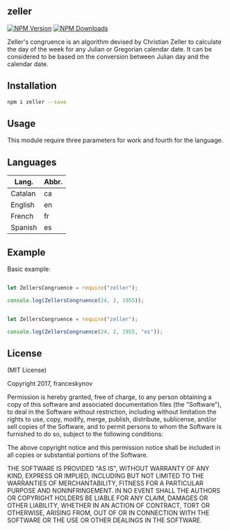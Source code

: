  ## zeller

[![NPM Version][npm-version-image]][npm-url]
[![NPM Downloads][npm-downloads-image]][npm-url]

Zeller's congruence is an algorithm devised by Christian Zeller to calculate the day of the week for any Julian or Gregorian calendar date. It can be considered to be based on the conversion between Julian day and the calendar date.

## Installation
```bash 
npm i zeller --save
```

## Usage 
This module require three parameters for work and fourth for the language.

## Languages

| Lang. | Abbr. |
|------|------|
|Catalan | ca |
|English | en |
|French  | fr |
|Spanish | es |

## Example

Basic example:

```javascript

let ZellersCongruence = require("zeller");

console.log(ZellersCongruence(24, 2, 1955));

```

```javascript

let ZellersCongruence = require("zeller");

console.log(ZellersCongruence(24, 2, 1955, "es"));
```

## License

(MIT License)

Copyright 2017,  franceskynov

Permission is hereby granted, free of charge, to any person obtaining a copy
of this software and associated documentation files (the "Software"), to deal
in the Software without restriction, including without limitation the rights
to use, copy, modify, merge, publish, distribute, sublicense, and/or sell
copies of the Software, and to permit persons to whom the Software is
furnished to do so, subject to the following conditions:

The above copyright notice and this permission notice shall be included in all
copies or substantial portions of the Software.

THE SOFTWARE IS PROVIDED "AS IS", WITHOUT WARRANTY OF ANY KIND, EXPRESS OR
IMPLIED, INCLUDING BUT NOT LIMITED TO THE WARRANTIES OF MERCHANTABILITY,
FITNESS FOR A PARTICULAR PURPOSE AND NONINFRINGEMENT. IN NO EVENT SHALL THE
AUTHORS OR COPYRIGHT HOLDERS BE LIABLE FOR ANY CLAIM, DAMAGES OR OTHER
LIABILITY, WHETHER IN AN ACTION OF CONTRACT, TORT OR OTHERWISE, ARISING FROM,
OUT OF OR IN CONNECTION WITH THE SOFTWARE OR THE USE OR OTHER DEALINGS IN THE
SOFTWARE.

[npm-version-image]: https://img.shields.io/npm/v/zeller.svg
[npm-downloads-image]: https://img.shields.io/npm/dm/zeller.svg
[npm-url]: https://npmjs.org/package/zeller